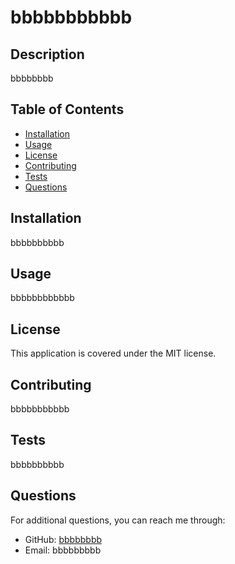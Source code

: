 
  # bbbbbbbbbbb
  
  ## Description
  bbbbbbbb
  
  ## Table of Contents
  - [Installation](#installation)
  - [Usage](#usage)
  - [License](#license)
  - [Contributing](#contributing)
  - [Tests](#tests)
  - [Questions](#questions)
  
  ## Installation
  bbbbbbbbbb
  
  ## Usage
  bbbbbbbbbbbb
  
  ## License
  This application is covered under the MIT license.
  
  ## Contributing
  bbbbbbbbbbb
  
  ## Tests
  bbbbbbbbbb
  
  ## Questions
  For additional questions, you can reach me through:
  - GitHub: [bbbbbbbb](https://github.com/bbbbbbbb)
  - Email: bbbbbbbbb
  
